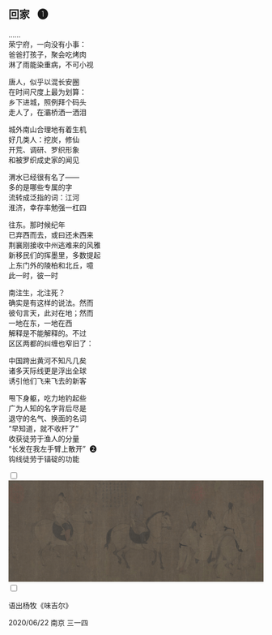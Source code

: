 
## 回家 <label for="footnote-button" class="footnote-label">&nbsp;&nbsp;❶ </label>

……</br>
荣宁府，一向没有小事：</br>
爸爸打孩子，聚会吃烤肉</br>
淋了雨能染重病，不可小视</br>

唐人，似乎以混长安圈</br>
在时间尺度上最为划算：</br>
乡下进城，照例拜个码头</br>
走人了，在灞桥洒一洒泪</br>

城外南山合理地有着生机</br>
好几类人：挖炭，修仙</br>
开荒、调研、罗织形象</br>
和被罗织成史家的闻见</br>

渭水已经很有名了——</br>
多的是哪些专属的字</br>
流转成泛指的词：江河</br>
淮济，幸存率勉强一杠四</br>

往东。那时候纪年</br>
已弃西而去，或曰还未西来</br>
荆襄刚接收中州逃难来的风雅</br>
新移民们的挥墨里，多数提起</br>
上东门外的陵柏和北丘，噫</br>
此一时，彼一时</br>

南注生，北注死？</br>
确实是有这样的说法。然而</br>
彼句言天，此对在地；然而</br>
一地在东，一地在西</br>
解释是不能解释的。不过</br>
区区两都的纠缠也窄旧了：</br>

中国跨出黄河不知凡几矣</br>
诸多天际线更是浮出全球</br>
诱引他们飞来飞去的新客</br>

甩下身躯，吃力地钓起些</br>
广为人知的名字背后尽是</br>
退守的名气、换面的名词</br>
“早知道，就不收杆了”<br>
收获徒劳于渔人的分量<br>
“长发在我左手臂上散开”<label for="footnote-button-2" class="footnote-label">&nbsp;&nbsp;❷ </label><br>
钩线徒劳于锚碇的功能<br>

<input type="checkbox" id="footnote-button">
<div class="footnote A">
    <img src="pic/hdl-1.png">
</div>

<input type="checkbox" id="footnote-button-2">
<div class="footnote B">
    <p>语出杨牧《味吉尔》</p>
</div>

<div class="time-note">2020/06/22 南京 三一四</div>